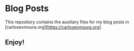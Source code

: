 # Blog Posts
This repository contains the auxiliary files for my blog posts in [carlosevmoura.org][https://carlosevmoura.org].

## Enjoy!
